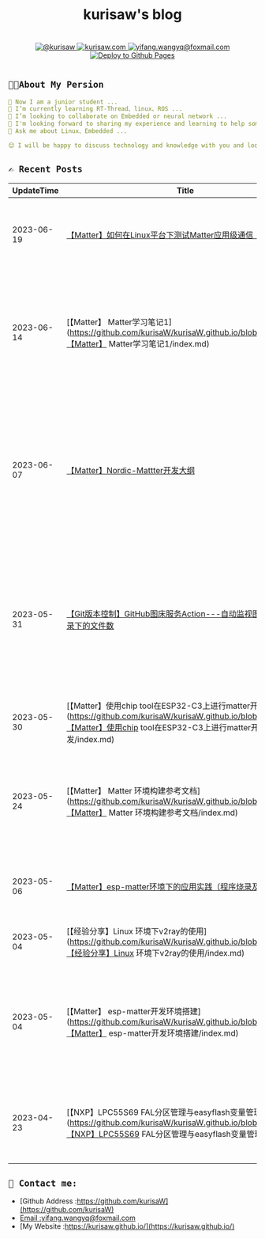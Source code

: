 <div align="center">
   <h1>kurisaw's blog</h1>
</div>

<div align="center" style="margin: 40px 0">
   <a href="https://github.com/kurisaW">
      <img src="https://img.shields.io/badge/GitHub-%40kurisaw-181717?style=flat-square&logo=github" 
      alt="@kurisaw" />
   </a>
   <a href="https://kurisaw.netlify.app/">
      <img src="https://img.shields.io/badge/website-kurisaw.eu.org-brightgreen?style=flat-square"
      alt="kurisaw.com" />
   </a>
   <a href="mailto:yifang.wangyq@foxmail.com">
      <img src="https://img.shields.io/badge/Email-yifang.wangyq@foxmail.com-blue?style=flat-square&logo=gmail" 
      alt="yifang.wangyq@foxmail.com"/>
   </a>
   <a href="https://github.com/kurisaW/kurisaW.github.io/actions/workflows/deploy.yml">
     <img src="https://github.com/kurisaW/kurisaW.github.io/actions/workflows/deploy.yml/badge.svg" 
     alt="Deploy to Github Pages">  
   </a>
</div>


## `👨‍💻About My Persion`

```yaml
🔭 Now I am a junior student ...
🌱 I’m currently learning RT-Thread、linux、ROS ...
👯 I’m looking to collaborate on Embedded or neural network ...
🤔 I'm looking forward to sharing my experience and learning to help some beginners get through the rookie phase faster ...
💬 Ask me about Linux、Embedded ...

😊 I will be happy to discuss technology and knowledge with you and look forward to your visit!
```

## `✍️ Recent Posts`
| UpdateTime | Title | Summary |
| ---------- | ----- | ------- |
| 2023-06-19 | [【Matter】如何在Linux平台下测试Matter应用级通信（虚拟设备）](https://github.com/kurisaW/kurisaW.github.io/blob/main/blogs/【Matter】如何在Linux平台下测试Matter应用级通信（虚拟设备）/index.md) | 如何在Linux平台下测试Matter应用级通信（虚拟设备） |
| 2023-06-14 | [【Matter】 Matter学习笔记1](https://github.com/kurisaW/kurisaW.github.io/blob/main/blogs/【Matter】 Matter学习笔记1/index.md) | Matter 作为一个应用级的协议，向下屏蔽了设备制造商的生态和系统，让各种智能家居设备之间能相互通信。 |
| 2023-06-07 | [【Matter】Nordic-Mattter开发大纲](https://github.com/kurisaW/kurisaW.github.io/blob/main/blogs/【Matter】Nordic-Mattter开发大纲/index.md) | 这部分仅作为开发大纲，后面会出一系列系统教程，以 Matter over Thread：在一台设备上配置边界路由器和控制器 为例。 |
| 2023-05-31 | [【Git版本控制】GitHub图床服务Action---自动监视图床仓库的目录下的文件数](https://github.com/kurisaW/kurisaW.github.io/blob/main/blogs/【Git版本控制】GitHub图床服务Action---自动监视图床仓库的目录下的文件数/index.md) | 当每天自动检测仓库中每个目录中的文件数量，并且如果超过999个文件时，自动向与GitHub账户关联的默认邮箱发送消息 |
| 2023-05-30 | [【Matter】使用chip tool在ESP32-C3上进行matter开发](https://github.com/kurisaW/kurisaW.github.io/blob/main/blogs/【Matter】使用chip tool在ESP32-C3上进行matter开发/index.md) | 使用chip tool在ESP32-C3上进行matter开发 |
| 2023-05-24 | [【Matter】 Matter 环境构建参考文档](https://github.com/kurisaW/kurisaW.github.io/blob/main/blogs/【Matter】 Matter 环境构建参考文档/index.md) | Matter支持用 GN 配置构建，一个快速且可扩展的元构建系统，生成输入到 ninja 。 |
| 2023-05-06 | [【Matter】esp-matter环境下的应用实践（程序烧录及串口监视）](https://github.com/kurisaW/kurisaW.github.io/blob/main/blogs/【Matter】esp-matter环境下的应用实践（程序烧录及串口监视）/index.md) | esp-matter环境下的应用实践，包括程序烧录及串口监视 |
| 2023-05-04 | [【经验分享】Linux 环境下v2ray的使用](https://github.com/kurisaW/kurisaW.github.io/blob/main/blogs/【经验分享】Linux 环境下v2ray的使用/index.md) | Linux 环境下v2ray的使用 |
| 2023-05-04 | [【Matter】 esp-matter开发环境搭建](https://github.com/kurisaW/kurisaW.github.io/blob/main/blogs/【Matter】 esp-matter开发环境搭建/index.md) | Matter 作为一个应用级的协议，向下屏蔽了设备制造商的生态和系统，让各种智能家居设备之间能相互通信。 |
| 2023-04-23 | [【NXP】LPC55S69 FAL分区管理与easyflash变量管理](https://github.com/kurisaW/kurisaW.github.io/blob/main/blogs/【NXP】LPC55S69 FAL分区管理与easyflash变量管理/index.md) | slug: 【NXP】LPC55S69 FAL分区管理与easyflash变量管理 |
## `📠 Contact me:`

* [Github Address :https://github.com/kurisaW](https://github.com/kurisaW)
* [Email :yifang.wangyq@foxmail.com](mailto:yifang.wangyq@foxmail.com)
* [My Website :https://kurisaw.github.io/](https://kurisaw.github.io/)

